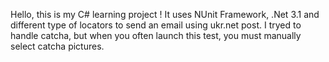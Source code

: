 Hello, this is my C# learning project ! It uses NUnit Framework, .Net 3.1 and different type of locators to send an email using ukr.net post. I tryed to handle catcha, but when you often launch this test, you must manually select catcha pictures. 
